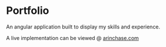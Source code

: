 # Portfolio

An angular application built to display my skills and experience.

A live implementation can be viewed @ [arinchase.com](https://www.arinchase.com/)
